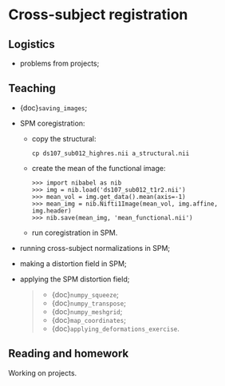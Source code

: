 # Cross-subject registration

## Logistics

- problems from projects;

## Teaching

- {doc}`saving_images`;

- SPM coregistration:

  - copy the structural:

    ```
    cp ds107_sub012_highres.nii a_structural.nii
    ```

  - create the mean of the functional image:

    ```
    >>> import nibabel as nib
    >>> img = nib.load('ds107_sub012_t1r2.nii')
    >>> mean_vol = img.get_data().mean(axis=-1)
    >>> mean_img = nib.Nifti1Image(mean_vol, img.affine, img.header)
    >>> nib.save(mean_img, 'mean_functional.nii')
    ```

  - run coregistration in SPM.

- running cross-subject normalizations in SPM;

- making a distortion field in SPM;

- applying the SPM distortion field;

  > - {doc}`numpy_squeeze`;
  > - {doc}`numpy_transpose`;
  > - {doc}`numpy_meshgrid`;
  > - {doc}`map_coordinates`;
  > - {doc}`applying_deformations_exercise`.

## Reading and homework

Working on projects.

